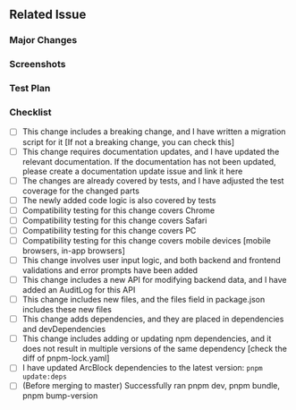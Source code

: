 ## Related Issue

<!-- Use keywords like fixes, closes, resolves, relates to link the issue. In principle, all PRs should be associated with an issue -->

### Major Changes

<!--
  @example:
    1. Fixed xxx
    2. Improved xxx
    3. Adjusted xxx
-->

### Screenshots

<!-- If the changes are related to the UI, whether CLI or WEB, screenshots should be included -->

### Test Plan

<!-- If this change is not covered by automated tests, what is your test case collection? Please write it as a to-do list below -->

### Checklist

- [ ] This change includes a breaking change, and I have written a migration script for it [If not a breaking change, you can check this]
- [ ] This change requires documentation updates, and I have updated the relevant documentation. If the documentation has not been updated, please create a documentation update issue and link it here
- [ ] The changes are already covered by tests, and I have adjusted the test coverage for the changed parts
- [ ] The newly added code logic is also covered by tests
- [ ] Compatibility testing for this change covers Chrome
- [ ] Compatibility testing for this change covers Safari
- [ ] Compatibility testing for this change covers PC
- [ ] Compatibility testing for this change covers mobile devices [mobile browsers, in-app browsers]
- [ ] This change involves user input logic, and both backend and frontend validations and error prompts have been added
- [ ] This change includes a new API for modifying backend data, and I have added an AuditLog for this API
- [ ] This change includes new files, and the files field in package.json includes these new files
- [ ] This change adds dependencies, and they are placed in dependencies and devDependencies
- [ ] This change includes adding or updating npm dependencies, and it does not result in multiple versions of the same dependency [check the diff of pnpm-lock.yaml]
- [ ] I have updated ArcBlock dependencies to the latest version: `pnpm update:deps`
- [ ] (Before merging to master) Successfully ran pnpm dev, pnpm bundle, pnpm bump-version
